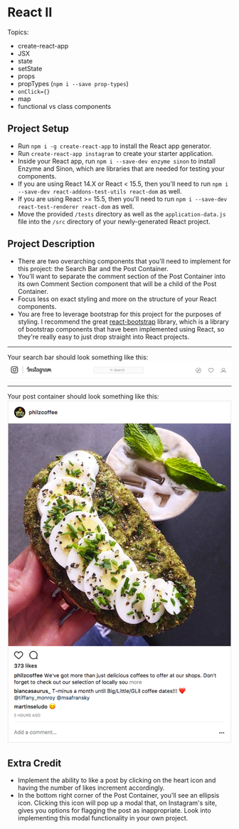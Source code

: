 # React II

Topics:
 * create-react-app
 * JSX
 * state
 * setState
 * props
 * propTypes (`npm i --save prop-types`)
 * `onClick={}`
 * map
 * functional vs class components

## Project Setup
  * Run `npm i -g create-react-app` to install the React app generator.
  * Run `create-react-app instagram` to create your starter application.
  * Inside your React app, run `npm i --save-dev enzyme sinon` to install Enzyme and Sinon, which are libraries that are needed for testing your components. 
  * If you are using React 14.X or React < 15.5, then you'll need to run `npm i --save-dev react-addons-test-utils react-dom` as well.
  * If you are using React >= 15.5, then you'll need to run `npm i --save-dev react-test-renderer react-dom` as well. 
  * Move the provided `/tests` directory as well as the `application-data.js` file into the `/src` directory of your newly-generated React project.

## Project Description
  * There are two overarching components that you'll need to implement for this project: the Search Bar and the Post Container. 
  * You'll want to separate the comment section of the Post Container into its own Comment Section component that will be a child of the Post Container. 
  * Focus less on exact styling and more on the structure of your React components.
  * You are free to leverage bootstrap for this project for the purposes of styling. I recommend the great [react-bootstrap](https://react-bootstrap.github.io) library, which is a library of bootstrap components that have been implemented using React, so they're really easy to just drop straight into React projects. 

---

Your search bar should look something like this:
![alt tag](/assets/ig_search_bar.png)

---

Your post container should look something like this:
![alt tag](/assets/ig_post.png)

## Extra Credit
  * Implement the ability to like a post by clicking on the heart icon and having the number of likes increment accordingly. 
  * In the bottom right corner of the Post Container, you'll see an ellipsis icon. Clicking this icon will pop up a modal that, on Instagram's site, gives you options for flagging the post as inappropriate. Look into implementing this modal functionality in your own project. 